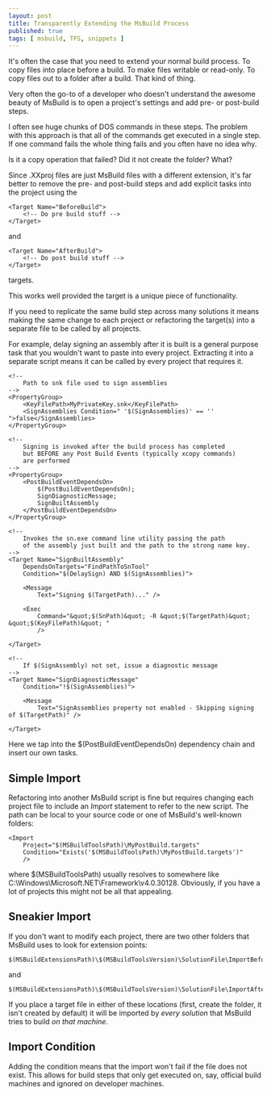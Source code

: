 ```yaml
---
layout: post
title: Transparently Extending the MsBuild Process
published: true
tags: [ msbuild, TFS, snippets ]
---
```


It's often the case that you need to extend your normal build process. To copy
files into place before a build. To make files writable or read-only. To 
copy files out to a folder after a build. That kind of thing.

Very often the go-to of a developer who doesn't understand the awesome beauty 
of MsBuild is to open a project's settings and add pre- or post-build steps.

I often see huge chunks of DOS commands in these steps. The problem with 
this approach is that all of the commands get executed in a single step. If 
one command fails the whole thing fails and you often have no idea why. 

Is it a copy operation that failed? Did it not create the folder? What?

Since .XXproj files are just MsBuild files with a different extension, it's 
far better to remove the pre- and post-build steps and add explicit tasks into 
the project using the 

	<Target Name="BeforeBuild">
		<!-- Do pre build stuff -->
	</Target>

and 

	<Target Name="AfterBuild">
		<!-- Do post build stuff -->
	</Target>

targets.

This works well provided the target is a unique piece of functionality.

If you need to replicate the same build step across many solutions it means 
making the same change to each project or refactoring the target(s) into a 
separate file to be called by all projects. 

For example, delay signing an assembly after it is built is a general purpose
 task that you wouldn't want to paste into every project. Extracting it into
 a separate script means it can be called by every project that requires it.

<Project xmlns="http://schemas.microsoft.com/developer/msbuild/2003">
		
	<!-- 
		Path to snk file used to sign assemblies 
	-->
	<PropertyGroup>
		<KeyFilePath>MyPrivateKey.snk</KeyFilePath>
		<SignAssemblies Condition=" '$(SignAssemblies)' == '' ">false</SignAssemblies>
	</PropertyGroup>
		
	<!-- 
		Signing is invoked after the build process has completed 
		but BEFORE any Post Build Events (typically xcopy commands)
		are performed
	-->	
	<PropertyGroup>
		<PostBuildEventDependsOn>
			$(PostBuildEventDependsOn);
			SignDiagnosticMessage;
			SignBuiltAssembly
		</PostBuildEventDependsOn>
	</PropertyGroup>
	
	<!-- 
		Invokes the sn.exe command line utility passing the path 
		of the assembly just built and the path to the strong name key.
	-->
	<Target Name="SignBuiltAssembly" 
		DependsOnTargets="FindPathToSnTool" 
		Condition="$(DelaySign) AND $(SignAssemblies)"> 
	
		<Message 
			Text="Signing $(TargetPath)..." />
			
		<Exec 
			Command="&quot;$(SnPath)&quot; -R &quot;$(TargetPath)&quot; &quot;$(KeyFilePath)&quot; " 
			/>
	
	</Target>
	
	<!-- 
		If $(SignAssembly) not set, issue a diagnostic message 
	-->
	<Target Name="SignDiagnosticMessage" 
		Condition="!$(SignAssemblies)">
		
		<Message 
			Text="SignAssemblies property not enabled - Skipping signing of $(TargetPath)" />
			
	</Target>
</Project>

Here we tap into the $(PostBuildEventDependsOn) dependency chain and insert our
own tasks.

## Simple Import

Refactoring into another MsBuild script is fine but requires changing each 
project file to include an *Import* statement to refer to the new script. The path
can be local to your source code or one of MsBuild's well-known folders: 

	<Import 
		Project="$(MSBuildToolsPath)\MyPostBuild.targets" 
		Condition="Exists('$(MSBuildToolsPath)\MyPostBuild.targets')" 
		/>

where $(MSBuildToolsPath) usually resolves to somewhere like C:\Windows\Microsoft.NET\Framework\v4.0.30128.
Obviously, if you have a lot of projects this might not be all that appealing.

## Sneakier Import

If you don't want to modify each project, there are two other folders that MsBuild
uses to look for extension points:

	$(MSBuildExtensionsPath)\$(MSBuildToolsVersion)\SolutionFile\ImportBefore\

and

	$(MSBuildExtensionsPath)\$(MSBuildToolsVersion)\SolutionFile\ImportAfter\

If you place a target file in either of these locations (first, create the folder, 
it isn't created by default) it will be imported by *every solution* that 
MsBuild tries to build *on that machine*.

## Import Condition

Adding the condition means that the import won't fail if the file does not exist.
This allows for build steps that only get executed on, say, official build 
machines and ignored on developer machines.
